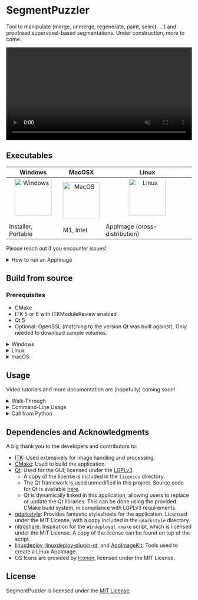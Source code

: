# SegmentPuzzler

Tool to manipulate (merge, unmerge, regenerate, paint, select, ...) and proofread supervoxel-based segmentations. Under construction, more to come.

<video src="https://github.com/user-attachments/assets/44012456-4d42-4e00-93a5-8bacb68d5d3b" autoplay muted loop playsinline style="width:100%; max-width:800px; display:block; margin:0 auto;">
  Your browser does not support the video tag.
</video>


## Executables
| Windows | MacOSX | Linux |
|---------|---------|-------|
| <div align="center"><a href="https://github.com/JoeGreiner/SegmentPuzzler/releases"><img src="https://github.com/user-attachments/assets/78670603-900a-48f2-a857-6a0cc01cda93" width="100" alt="Windows"></a></div><br><a href="https://github.com/JoeGreiner/SegmentPuzzler/releases" style="text-decoration:none;color:inherit;">Installer, Portable</a> | <div align="center"><a href="https://github.com/JoeGreiner/SegmentPuzzler/releases"><img src="https://github.com/user-attachments/assets/975288b5-5e57-4e2e-9b41-17d38e590fbd" width="100" alt="MacOS"></a></div><br><a href="https://github.com/JoeGreiner/SegmentPuzzler/releases" style="text-decoration:none;color:inherit;">M1, Intel</a> | <div align="center"><a href="https://github.com/JoeGreiner/SegmentPuzzler/releases"><img src="https://github.com/user-attachments/assets/cb89df5c-52e2-4ca2-a388-f9c6ecdd0ef5" width="100" alt="Linux"></a></div><br><a href="https://github.com/JoeGreiner/SegmentPuzzler/releases" style="text-decoration:none;color:inherit;">AppImage (cross-distribution)</a> |

Please reach out if you encounter issues!

<details>
<summary>How to run an AppImage</summary>

AppImages should be compatible across different Linux distributions, as long as the libstdc++ isn't super old.     
* Download file, e.g. SegmentPuzzler.AppImage
* Terminal - set permissions to execute:
  ``` bash
  chmod u+x SegmentPuzzler.AppImage
  ```
* Terminal - execute AppImage:
  ``` bash
  ./SegmentPuzzler.AppImage
  ```
</details>

## Build from source

### Prerequisites

* CMake
* ITK 5 or 6 with ITKModuleReview enabled
* Qt 5
* Optional: OpenSSL (matching to the version Qt was built against). Only needed to download sample volumes.

<details>
<summary>Windows</summary>

1. **Clone the repository:**
    ```bash
    git clone https://github.com/JoeGreiner/SegmentPuzzler.git
    ```
2. **Open `CMakeLists.txt` with Qt Creator.**
3. **Configure the project.**
4. **Build the project.**
5. **Create a build directory and run CPack:**
    ```bash
    cd build
    cpack <build-dir>
    ```
    - This will generate both ZIP and NSIS installers.
6. **Run the installer to install SegmentPuzzler.**

</details>

<details>
<summary>Linux</summary>

1. **Clone the repository:**
    ```bash
    git clone https://github.com/JoeGreiner/SegmentPuzzler.git
    ```
2. **Create a build directory and navigate into it:**
    ```bash
    mkdir build && cd build
    ```
3. **Run CMake to configure the project:**
    ```bash
    cmake <source-dir>
    ```
4. **Build and install the project:**
    ```bash
    make install -j <number-of-cores>
    ```
5. **Deploy the application using the deployment script:**
    ```bash
    ./deploy/deploy_linux.sh
    ```
6. **Run the generated AppImage located in the build directory.**

</details>

<details>
<summary>macOS</summary>

1. **Clone the repository:**
    ```bash
    git clone https://github.com/JoeGreiner/SegmentPuzzler.git
    ```
2. **Create a build directory and navigate into it:**
    ```bash
    mkdir build && cd build
    ```
3. **Run CMake to configure the project:**
    ```bash
    cmake <source-dir>
    ```
4. **Build and install the project:**
    ```bash
    make install
    ```
5. **Package the application using CPack:**
    ```bash
    cpack -G DragNDrop <build-dir>
    ```
</details>

## Usage

Video tutorials and more documentation are (hopefully) coming soon!

<details>
<summary>Walk-Through</summary>

* Please click **`Sample Data -> Load Sample Data`** in the menu bar. You can load real data by simply dragging and dropping the volume files into the top-left tree viewer.
* You'll see that the viewer and the tree viewer (top-left corner) are populated with the sample data.
* **TreeViewer**: Here you can interact with the viewer options:
    * Clicking on the small box toggles the visibility of a segment.
    * Double-clicking on the segment name allows you to rename the segment.
    * Double-clicking on the **Color**, **Norm**, or **Alpha** values allows you to change them.
* You can find hotkeys in the **`Help`** menu.
* **Main Interactions**:
  SegmentPuzzler handles three kinds of partitions: **Initial Segments**, a **Working Set**, and **Final Segmentations**:
    * When you start segmenting, the **Working Set** is initialized with the initial segments, and the **Final Segmentations** are empty.
    * Merging or unmerging updates the **Working Set**, allowing you to return to the **Initial Segments**.
    * Once satisfied with the **Working Set**, transfer individual segments to the **Final Segmentations**, which can be saved and loaded.
* **Viewer Navigation**:
    * Scrolling with the mouse wheel moves through slices. You can also use the arrow keys (`↑` / `↓`) or the slider.
    * Pressing and holding the **Middle Mouse Button** while moving pans the view.
    * **`CTRL + Left Click`** centers all orthogonal views on the clicked point.
    * Pressing **`R`** recalculates LUTs (reshuffling the colors).
    * In an active viewer:
        * Press **`+`** to zoom in to the cursor.
        * Press **`-`** to zoom out.
* **Merging and Unmerging Segments**:
    * Paint with the **Left Mouse Button** to merge. Segments are only merged if they are directly touching where the 'merge'-paint is. Note that we usually insert the thresholded boundary estimates as backgrounds into our watersheds.
    * Paint with the **Right Mouse Button** to unmerge.
    * Change brush size with number keys **`0-9`**.
* **Reverting and Cutting Segments**:
    * Press **`X`** and click a segment in the **Working Set** to split it in all its **Initial Segments**
    * Press **`C`** and click a segment in the **Working Set** to isolate/cut out only the **Initial Segment** directly underneath the cursor.
* **Running Watershed (in `Probability` Tab)**:
    * Use the **`Run Watershed`** button to run a watershed algorithm on a probability map.
    * Run watershed only in a Region of Interest (ROI) by pressing the **`Turn ROI-Selection WS On`** button and drawing a rectangle in the viewer.
    * Note: Within the watershed dialog, you can paint boundaries and pre-merge the resulting watershed (recommended).
    * The resulting watershed is saved as a **Refinement** in the main viewer.
* **Refinements (in `Refinements` Tab)**:
    * Refinements are supervoxels that allow injecting segments into your current segmentation. This is helpful in case your **Initial Segments** are overmerged/too large.
    * Refinements can be loaded from a file or generated (e.g., from watershed).
    * Multiple refinements are supported. The currently active refinement is the one last clicked in the TreeViewer.
    * To inject segments:
        * Press **`P`**, then click a segment in the viewer to inject segments from the refinement.
        * This unmerges the clicked segment and injects the refinement's segments, updating the underlying graph.
* **Final Segmentations**:
    * **Transfer Segments**:
        * Press **`S`** and click on a segment in the viewer to transfer it to the **Final Segmentations**.
        * Delete segments from the **Final Segmentations** by pressing **`D`** and clicking the segment.
    * **Transfer by Volume**:
        * Use the buttons in the **`Segmentations`** tab to transfer by volume or transfer all segments.
    * **Painting in Final Segmentations**:
        * Activate Paintmode via the **`Turn on Paintmode`** button in the **`Segmentations`** tab.
        * Select a paint color by holding **`Q`** and clicking on a segment.
        * Paint with the **Left Mouse Button** to assign voxels to the selected segment.
        * Paint with the **Right Mouse Button** to remove voxels.
    * **Morphological Operations**:
        * Press **`F`** and click a segment to apply morphological closing (helpful for filling gaps).
          * For simple topologies, this may allow you to draw every N-th slice and then run morphological closing to fill the gaps.
        * Press **`G`** and click a segment to apply morphological opening (helpful for smoothing).
          * For simple topologies, this may allow you to erase every N-th slice and then run morphological opening to open the intermediately slices similarly.
</details>

<details>
<summary>Command-Line Usage</summary>
  
In some cases, calling SegmentPuzzler from commandline can be useful. We often use it to go through stacks for proofreading (can also be sorted by a metric, e.g. segmentation error). One can also use it to quickly select objects of interest from a oversegmentation. 
```bash
SegmentPuzzler
    [--segments $path_to_segments [$display_name_segments]]
    [--image $path_to_image [$display_name_image]]
    [--segmentation $path_to_segmentation [$display_name_segmentation]]
    [--boundary $path_to_boundary [$display_name_boundary]]
    [--refinement $path_to_refinement [$display_name_refinement]]
```
</details>

<details>
<summary>Call from Python</summary>
To reduce wait times, it is helpful to run it from Python with multiple processes, so that at least one SegmentPuzzler instance is always ready to use, see the basic example attached.

```python
import os
import glob
from multiprocessing import Pool
import subprocess
import time

number_of_processes = 2

def create_job_list():
    base_path = "/path/to/your/data"
    segmentations_path = glob.glob(os.path.join(base_path, "*.nrrd"))
    joblist = []

    for seg_path in segmentations_path:
        img_path = seg_path.replace(".nrrd", "_img.nrrd")  # Example matching logic
        if os.path.exists(img_path):
            joblist.append((seg_path, img_path))
        else:
            print(f"Image not found for {seg_path}, skipping.")

    return joblist

def run_segmentpuzzler(seg_path, img_path, delay=0):
    if delay > 0:
        time.sleep(delay)

    cmd = [
        "/path/to/SegmentPuzzler",  # Path to SegmentPuzzler binary
        "--segments", seg_path,
        "--image", img_path
    ]
    print(f"Running: {' '.join(cmd)}")
    subprocess.run(cmd)

if __name__ == "__main__":
    joblist = create_job_list()

    joblist_with_delay = [
        (*job, 20 if i == 1 else 0) for i, job in enumerate(joblist)
    ]

    with Pool(processes=number_of_processes) as pool:
      pool.starmap(run_segmentpuzzler, joblist_with_delay)

```
</details>

## Dependencies and Acknowledgments

A big thank you to the developers and contributors to:

* [ITK](https://github.com/InsightSoftwareConsortium/ITK): Used extensively for image handling and processing.
* [CMake](https://cmake.org/): Used to build the application.
* [Qt](https://www.qt.io/): Used for the GUI, licensed under the [LGPLv3](https://www.gnu.org/licenses/lgpl-3.0.en.html).
    - A copy of the license is included in the `licenses` directory.
    - The Qt framework is used unmodified in this project. Source code for Qt is available [here](https://download.qt.io/official_releases/).
    - Qt is dynamically linked in this application, allowing users to replace or update the Qt libraries. This can be done using the provided CMake build system, in compliance with LGPLv3 requirements.
* [qdarkstyle](https://github.com/ColinDuquesnoy/QDarkStyleSheet): Provides fantastic stylesheets for the application. Licensed under the MIT License, with a copy included in the `qdarkstyle` directory.
* [nitroshare](https://github.com/nitroshare/nitroshare-desktop): Inspiration for the `Windeployqt.cmake` script, which is licensed under the MIT License. A copy of the license can be found on top of the script.
* [linuxdeploy](https://github.com/linuxdeploy/linuxdeploy), [linuxdeploy-plugin-qt](https://github.com/linuxdeploy/linuxdeploy-plugin-qt), and [AppImageKit](https://github.com/AppImage/AppImageKit): Tools used to create a Linux AppImage.
* OS Icons are provided by [Iconoir](https://iconoir.com/), licensed under the MIT License.

## License

SegmentPuzzler is licensed under the [MIT License](LICENSE).
